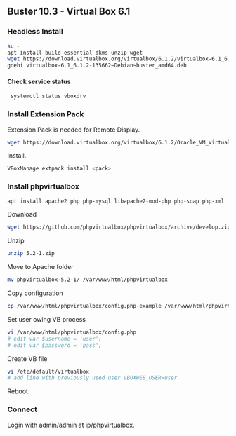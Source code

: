 ## Buster 10.3 -  Virtual Box 6.1
### Headless Install
```bash
su -
apt install build-essential dkms unzip wget
wget https://download.virtualbox.org/virtualbox/6.1.2/virtualbox-6.1_6.1.2-135662~Debian~buster_amd64.deb
gdebi virtualbox-6.1_6.1.2-135662~Debian~buster_amd64.deb 
```
#### Check service status
```bash
 systemctl status vboxdrv
 ```
### Install Extension Pack
Extension Pack is needed for Remote Display.
```bash
wget https://download.virtualbox.org/virtualbox/6.1.2/Oracle_VM_VirtualBox_Extension_Pack-6.1.2.vbox-extpack
```
Install.
 ```bash
VBoxManage extpack install <pack>
 ```
### Install phpvirtualbox
 ```bash
 apt install apache2 php php-mysql libapache2-mod-php php-soap php-xml
 ```
 Download
 ```bash
wget https://github.com/phpvirtualbox/phpvirtualbox/archive/develop.zip
```
Unzip
```bash
unzip 5.2-1.zip
```
Move to Apache folder
```bash
mv phpvirtualbox-5.2-1/ /var/www/html/phpvirtualbox
```
Copy configuration
```bash
cp /var/www/html/phpvirtualbox/config.php-example /var/www/html/phpvirtualbox/config.php
```
Set user owing VB process
```bash
vi /var/www/html/phpvirtualbox/config.php
# edit var $username = 'user';
# edit var $password = 'pass';
```
Create VB file
```bash
vi /etc/default/virtualbox
# add line with previously used user VBOXWEB_USER=user
```
Reboot.
### Connect
Login with admin/admin at ip/phpvirtualbox.
